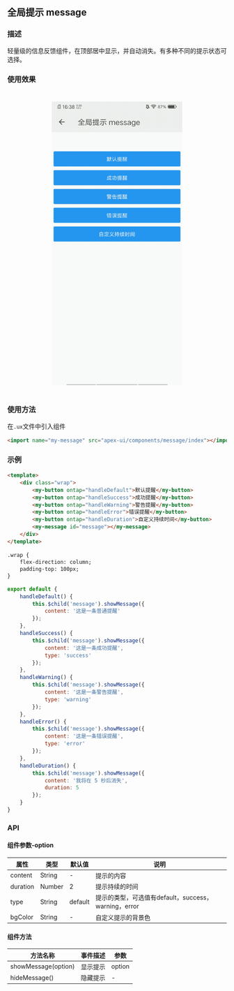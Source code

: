 ## 全局提示 message

### 描述

轻量级的信息反馈组件，在顶部居中显示，并自动消失。有多种不同的提示状态可选择。

### 使用效果

<div style="text-align: center;margin: 40px;"><img src="../assets/message.gif" alt="message" style="width:300px" /></div>

### 使用方法

在`.ux`文件中引入组件

```html
<import name="my-message" src="apex-ui/components/message/index"></import>
```

### 示例

```html
<template>
    <div class="wrap">
        <my-button ontap="handleDefault">默认提醒</my-button>
        <my-button ontap="handleSuccess">成功提醒</my-button>
        <my-button ontap="handleWarning">警告提醒</my-button>
        <my-button ontap="handleError">错误提醒</my-button>
        <my-button ontap="handleDuration">自定义持续时间</my-button>
        <my-message id="message"></my-message>
    </div>
</template>
```

```less
.wrap {
    flex-direction: column;
    padding-top: 100px;
}
```

```javascript
export default {
    handleDefault() {
        this.$child('message').showMessage({
            content: '这是一条普通提醒'
        });
    },
    handleSuccess() {
        this.$child('message').showMessage({
            content: '这是一条成功提醒',
            type: 'success'
        });
    },
    handleWarning() {
        this.$child('message').showMessage({
            content: '这是一条警告提醒',
            type: 'warning'
        });
    },
    handleError() {
        this.$child('message').showMessage({
            content: '这是一条错误提醒',
            type: 'error'
        });
    },
    handleDuration() {
        this.$child('message').showMessage({
            content: '我将在 5 秒后消失',
            duration: 5
        });
    }
}
```

### API

#### 组件参数-option

| 属性     | 类型   | 默认值  | 说明                                                 |
| -------- | ------ | ------- | ---------------------------------------------------- |
| content  | String | -       | 提示的内容                                           |
| duration | Number | 2       | 提示持续的时间                                       |
| type     | String | default | 提示的类型，可选值有default，success，warning，error |
| bgColor  | String | -       | 自定义提示的背景色                                   |

#### 组件方法

| 方法名称            | 事件描述 | 参数   |
| ------------------- | -------- | ------ |
| showMessage(option) | 显示提示 | option |
| hideMessage()       | 隐藏提示 | -      |

